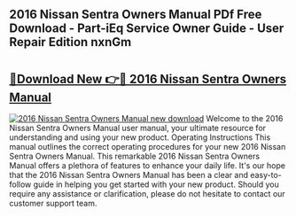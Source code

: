 ## 2016 Nissan Sentra Owners Manual PDf Free Download - Part-iEq Service Owner Guide - User Repair Edition nxnGm

# <h2><a href="http://bc27470.oget.top/?id=2016+Nissan+Sentra+Owners+Manual">🔗Download New 👉🔴 2016 Nissan Sentra Owners Manual</a></h2>

[![2016 Nissan Sentra Owners Manual new download](https://i.imgur.com/5g1atiW.png)](http://bc27470.oget.top/?id=2016+Nissan+Sentra+Owners+Manual)
Welcome to the 2016 Nissan Sentra Owners Manual user manual, your ultimate resource for understanding and using your new product. Operating Instructions This manual outlines the correct operating procedures for your new 2016 Nissan Sentra Owners Manual. This remarkable 2016 Nissan Sentra Owners Manual offers a plethora of features to enhance your daily life. It's our hope that the 2016 Nissan Sentra Owners Manual has been a clear and easy-to-follow guide in helping you get started with your new product. Should you require any assistance or clarification, please do not hesitate to contact our customer support team.
